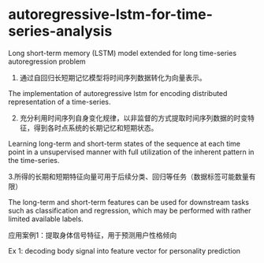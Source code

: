 # autoregressive-lstm-for-time-series-analysis
Long short-term memory (LSTM) model extended for long time-series autoregression problem

1. 通过自回归长短期记忆模型将时间序列数据转化为向量表示。

The implementation of autoregressive lstm for encoding distributed representation of a time-series.

2. 充分利用时间序列自身变化规律，以非监督的方式提取时间序列数据的时变特征，得到各时点系统的长期记忆和短期状态。

Learning long-term and short-term states of the sequence at each time point in a unsupervised manner with full utilization of the inherent pattern in the time-series.

3.所得的长期和短期特征向量可用于后续分类、回归等任务（数据标签可能数量有限）

The long-term and short-term features can be used for downstream tasks such as classification and regression, which may be performed with rather limited available labels.



应用案例1：提取身体信号特征，用于预测用户性格倾向

Ex 1: decoding body signal into feature vector for personality prediction




